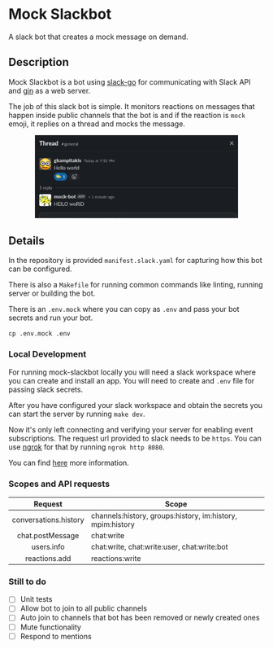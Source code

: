 # Mock Slackbot

A slack bot that creates a mock message on demand.

## Description

Mock Slackbot is a bot using [slack-go](https://github.com/slack-go/slack) for communicating with Slack API and [gin](https://github.com/gin-gonic/gin) as a web server.

The job of this slack bot is simple. It monitors reactions on messages that happen
inside public channels that the bot is and if the reaction is `mock` emoji, it replies
on a thread and mocks the message.

<p align="center">
  <img src="./docs/mock.png" alt="App Preview" width="400"/>
</p>

## Details

In the repository is provided `manifest.slack.yaml` for capturing how this bot
can be configured.

There is also a `Makefile` for running common commands like linting, running server
or building the bot.

There is an `.env.mock` where you can copy as `.env` and pass your bot secrets
and run your bot.

```shell
cp .env.mock .env
```

### Local Development

For running mock-slackbot locally you will need a slack workspace where you can 
create and install an app. You will need to create and `.env` file for passing
slack secrets.

After you have configured your slack workspace and obtain the secrets you can start
the server by running `make dev`.

Now it's only left connecting and verifying your server for enabling event subscriptions.
The request url provided to slack needs to be `https`. You can use [ngrok](https://ngrok.com/) for that
by running `ngrok http 8080`.

You can find [here](https://slack.dev/node-slack-sdk/tutorials/local-development)
more information.

### Scopes and API requests

|  Request 	            | Scope  	|
|    :-:	              |  ---	  |
| conversations.history | channels:history, groups:history, im:history, mpim:history |
| chat.postMessage 	    | chat:write                                  |
| users.info  	        | chat:write, chat:write:user, chat:write:bot |
| reactions.add  	      | reactions:write                             |

### Still to do

- [ ] Unit tests
- [ ] Allow bot to join to all public channels
- [ ] Auto join to channels that bot has been removed or newly created ones
- [ ] Mute functionality
- [ ] Respond to mentions
